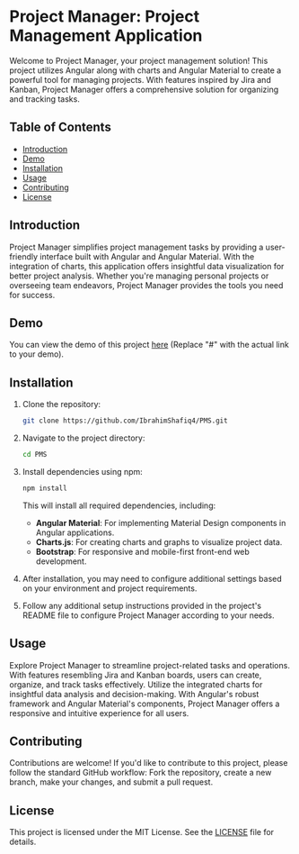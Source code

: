 # Project Manager: Project Management Application

Welcome to Project Manager, your project management solution! This project utilizes Angular along with charts and Angular Material to create a powerful tool for managing projects. With features inspired by Jira and Kanban, Project Manager offers a comprehensive solution for organizing and tracking tasks.

## Table of Contents
- [Introduction](#introduction)
- [Demo](#demo)
- [Installation](#installation)
- [Usage](#usage)
- [Contributing](#contributing)
- [License](#license)

## Introduction
Project Manager simplifies project management tasks by providing a user-friendly interface built with Angular and Angular Material. With the integration of charts, this application offers insightful data visualization for better project analysis. Whether you're managing personal projects or overseeing team endeavors, Project Manager provides the tools you need for success.

## Demo
You can view the demo of this project [here](#) (Replace "#" with the actual link to your demo).

## Installation
1. Clone the repository:
   ```bash
   git clone https://github.com/IbrahimShafiq4/PMS.git
   ```
2. Navigate to the project directory:
   ```bash
   cd PMS
   ```
3. Install dependencies using npm:
   ```bash
   npm install
   ```
   This will install all required dependencies, including:
   - **Angular Material**: For implementing Material Design components in Angular applications.
   - **Charts.js**: For creating charts and graphs to visualize project data.
   - **Bootstrap**: For responsive and mobile-first front-end web development.
   
4. After installation, you may need to configure additional settings based on your environment and project requirements.

5. Follow any additional setup instructions provided in the project's README file to configure Project Manager according to your needs.

## Usage
Explore Project Manager to streamline project-related tasks and operations. With features resembling Jira and Kanban boards, users can create, organize, and track tasks effectively. Utilize the integrated charts for insightful data analysis and decision-making. With Angular's robust framework and Angular Material's components, Project Manager offers a responsive and intuitive experience for all users.

## Contributing
Contributions are welcome! If you'd like to contribute to this project, please follow the standard GitHub workflow: Fork the repository, create a new branch, make your changes, and submit a pull request.

## License
This project is licensed under the MIT License. See the [LICENSE](LICENSE) file for details.
